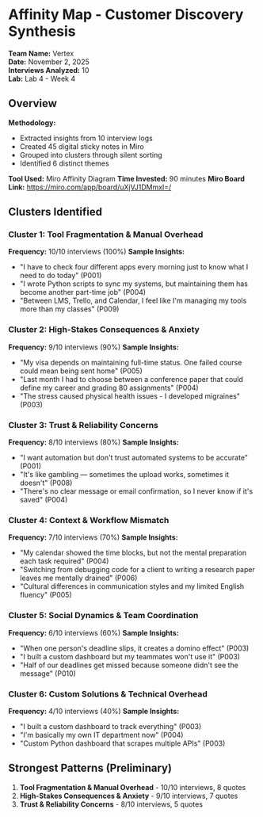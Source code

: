 
# Affinity Map - Customer Discovery Synthesis
 
**Team Name:** Vertex  
**Date:** November 2, 2025  
**Interviews Analyzed:** 10  
**Lab:** Lab 4 - Week 4
 
## Overview
 
**Methodology:** 
- Extracted insights from 10 interview logs
- Created 45 digital sticky notes in Miro
- Grouped into clusters through silent sorting
- Identified 6 distinct themes
 
**Tool Used:** Miro Affinity Diagram
**Time Invested:** 90 minutes
**Miro Board Link:** https://miro.com/app/board/uXjVJ1DMmxI=/
 
## Clusters Identified
 
### Cluster 1: Tool Fragmentation & Manual Overhead
**Frequency:** 10/10 interviews (100%)
**Sample Insights:**
- "I have to check four different apps every morning just to know what I need to do today" (P001)
- "I wrote Python scripts to sync my systems, but maintaining them has become another part-time job" (P004)
- "Between LMS, Trello, and Calendar, I feel like I'm managing my tools more than my classes" (P009)
 
### Cluster 2: High-Stakes Consequences & Anxiety
**Frequency:** 9/10 interviews (90%)
**Sample Insights:**
- "My visa depends on maintaining full-time status. One failed course could mean being sent home" (P005)
- "Last month I had to choose between a conference paper that could define my career and grading 80 assignments" (P004)
- "The stress caused physical health issues - I developed migraines" (P003)
 
### Cluster 3: Trust & Reliability Concerns
**Frequency:** 8/10 interviews (80%)
**Sample Insights:**
- "I want automation but don't trust automated systems to be accurate" (P001)
- "It's like gambling — sometimes the upload works, sometimes it doesn't" (P008)
- "There's no clear message or email confirmation, so I never know if it's saved" (P004)
 
### Cluster 4: Context & Workflow Mismatch
**Frequency:** 7/10 interviews (70%)
**Sample Insights:**
- "My calendar showed the time blocks, but not the mental preparation each task required" (P004)
- "Switching from debugging code for a client to writing a research paper leaves me mentally drained" (P006)
- "Cultural differences in communication styles and my limited English fluency" (P005)
 
### Cluster 5: Social Dynamics & Team Coordination
**Frequency:** 6/10 interviews (60%)
**Sample Insights:**
- "When one person's deadline slips, it creates a domino effect" (P003)
- "I built a custom dashboard but my teammates won't use it" (P003)
- "Half of our deadlines get missed because someone didn't see the message" (P010)
 
### Cluster 6: Custom Solutions & Technical Overhead
**Frequency:** 4/10 interviews (40%)
**Sample Insights:**
- "I built a custom dashboard to track everything" (P003)
- "I'm basically my own IT department now" (P004)
- "Custom Python dashboard that scrapes multiple APIs" (P003)
 
## Strongest Patterns (Preliminary)
 
1. **Tool Fragmentation & Manual Overhead** - 10/10 interviews, 8 quotes
2. **High-Stakes Consequences & Anxiety** - 9/10 interviews, 7 quotes  
3. **Trust & Reliability Concerns** - 8/10 interviews, 5 quotes
 
